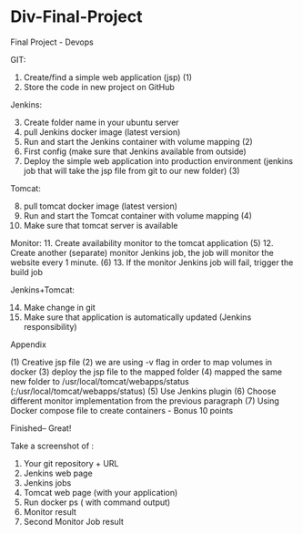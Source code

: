 # Div-Final-Project
Final Project - Devops 

GIT:

1.	Create/find a simple web application (jsp) (1)
2.	Store the code in new project on GitHub



Jenkins:

3.	Create folder name in your ubuntu server 
4.	pull Jenkins docker image (latest version)
5.	Run and start the Jenkins container with volume mapping (2)
6.	First config (make sure that Jenkins available from outside)
7.	Deploy the simple web application into production environment (jenkins job that will take the jsp file from git to our new folder) (3)


Tomcat:

8.	pull tomcat docker image (latest version)
9.	Run and start the Tomcat container with volume mapping (4)
10.	Make sure that tomcat server is available

Monitor:
11.	Create availability monitor to the tomcat application (5)
12.	Create another (separate) monitor Jenkins job, the job will monitor the website every 1 minute. (6)
13.	If the monitor Jenkins job will fail, trigger the build job

Jenkins+Tomcat:

14. Make change in git
15. Make sure that application is automatically updated (Jenkins responsibility)


Appendix


(1)	Creative jsp file 
(2) we are using -v flag in order to map volumes in docker 
(3) deploy the jsp file to the mapped folder
(4) mapped the same new folder to /usr/local/tomcat/webapps/status 
(<new-folder>:/usr/local/tomcat/webapps/status) 
(5) Use Jenkins plugin
(6) Choose different monitor implementation from the previous paragraph 
(7) Using Docker compose file to create containers - Bonus 10 points


Finished– Great!


Take a screenshot of :
1.	Your git repository + URL 
2.	Jenkins web page 
3.	Jenkins jobs
4.	Tomcat web page (with your application)
5.	Run docker ps ( with command output)
6.	Monitor result
7.	Second Monitor Job result
